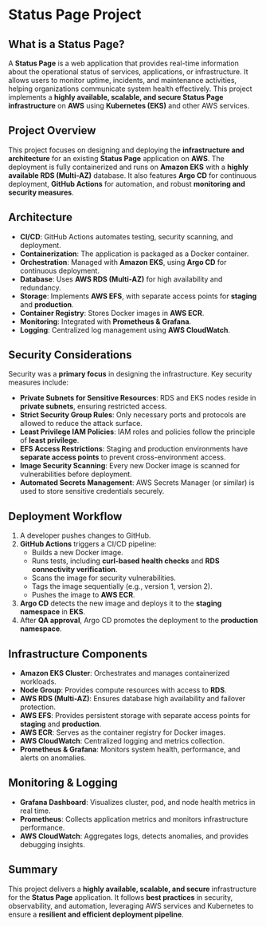 # Status Page Project

## What is a Status Page?
A **Status Page** is a web application that provides real-time information about the operational status of services, applications, or infrastructure. It allows users to monitor uptime, incidents, and maintenance activities, helping organizations communicate system health effectively. This project implements a **highly available, scalable, and secure Status Page infrastructure** on **AWS** using **Kubernetes (EKS)** and other AWS services.

## Project Overview
This project focuses on designing and deploying the **infrastructure and architecture** for an existing **Status Page** application on **AWS**. The deployment is fully containerized and runs on **Amazon EKS** with a **highly available RDS (Multi-AZ)** database. It also features **Argo CD** for continuous deployment, **GitHub Actions** for automation, and robust **monitoring and security measures**.

## Architecture
- **CI/CD**: GitHub Actions automates testing, security scanning, and deployment.
- **Containerization**: The application is packaged as a Docker container.
- **Orchestration**: Managed with **Amazon EKS**, using **Argo CD** for continuous deployment.
- **Database**: Uses **AWS RDS (Multi-AZ)** for high availability and redundancy.
- **Storage**: Implements **AWS EFS**, with separate access points for **staging** and **production**.
- **Container Registry**: Stores Docker images in **AWS ECR**.
- **Monitoring**: Integrated with **Prometheus & Grafana**.
- **Logging**: Centralized log management using **AWS CloudWatch**.

## Security Considerations
Security was a **primary focus** in designing the infrastructure. Key security measures include:
- **Private Subnets for Sensitive Resources**: RDS and EKS nodes reside in **private subnets**, ensuring restricted access.
- **Strict Security Group Rules**: Only necessary ports and protocols are allowed to reduce the attack surface.
- **Least Privilege IAM Policies**: IAM roles and policies follow the principle of **least privilege**.
- **EFS Access Restrictions**: Staging and production environments have **separate access points** to prevent cross-environment access.
- **Image Security Scanning**: Every new Docker image is scanned for vulnerabilities before deployment.
- **Automated Secrets Management**: AWS Secrets Manager (or similar) is used to store sensitive credentials securely.

## Deployment Workflow
1. A developer pushes changes to GitHub.
2. **GitHub Actions** triggers a CI/CD pipeline:
   - Builds a new Docker image.
   - Runs tests, including **curl-based health checks** and **RDS connectivity verification**.
   - Scans the image for security vulnerabilities.
   - Tags the image sequentially (e.g., version 1, version 2).
   - Pushes the image to **AWS ECR**.
3. **Argo CD** detects the new image and deploys it to the **staging namespace** in **EKS**.
4. After **QA approval**, Argo CD promotes the deployment to the **production namespace**.

## Infrastructure Components
- **Amazon EKS Cluster**: Orchestrates and manages containerized workloads.
- **Node Group**: Provides compute resources with access to **RDS**.
- **AWS RDS (Multi-AZ)**: Ensures database high availability and failover protection.
- **AWS EFS**: Provides persistent storage with separate access points for **staging** and **production**.
- **AWS ECR**: Serves as the container registry for Docker images.
- **AWS CloudWatch**: Centralized logging and metrics collection.
- **Prometheus & Grafana**: Monitors system health, performance, and alerts on anomalies.

## Monitoring & Logging
- **Grafana Dashboard**: Visualizes cluster, pod, and node health metrics in real time.
- **Prometheus**: Collects application metrics and monitors infrastructure performance.
- **AWS CloudWatch**: Aggregates logs, detects anomalies, and provides debugging insights.

## Summary
This project delivers a **highly available, scalable, and secure** infrastructure for the **Status Page** application. It follows **best practices** in security, observability, and automation, leveraging AWS services and Kubernetes to ensure a **resilient and efficient deployment pipeline**.

